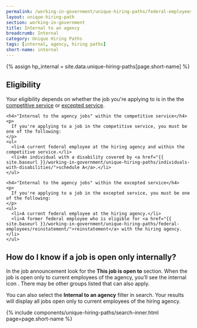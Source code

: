 ```yaml
---
permalink: /working-in-government/unique-hiring-paths/federal-employees/internal/
layout: unique-hiring-path
section: working-in-government
title: Internal to an agency
breadcrumb: Internal
category: Unique Hiring Paths
tags: [internal, agency, hiring paths]
short-name: internal
---
```


{% assign hp_internal = site.data.unique-hiring-paths[page.short-name] %}

<div class="usajobs-uhp-section">
  <div class="usajobs-uhp-section__col-left">
    <h2 class="usajobs-uhp-section__title">Eligibility</h2>
  </div>
  <div class="usajobs-uhp-section__col-right">
    <p>
      Your eligibility depends on whether the job you're applying to is in the the <a href="{{ site.baseurl }}/working-in-government/service/#competitive-service">competitive service</a> or <a href="{{ site.baseurl }}/working-in-government/service/#excepted-service">excepted service</a>.
    </p>

    <h4>"Internal to the agency jobs" within the competitive service</h4>
    <p>
      If you're applying to a job in the competitive service, you must be one of the following:
    </p>
    <ul>
      <li>A current federal employee at the hiring agency and within the competitive service.</li>
      <li>An individual with a disability covered by <a href="{{ site.baseurl }}/working-in-government/unique-hiring-paths/individuals-with-disabilities/">schedule A</a>.</li>
    </ul>

    <h4>"Internal to the agency jobs" within the excepted service</h4>
    <p>
      If you're applying to a job in the excepted service, you must be one of the following:
    </p>
    <ul>
      <li>A current federal employee at the hiring agency.</li>
      <li>A former federal employee who is eligible for <a href="{{ site.baseurl }}/working-in-government/unique-hiring-paths/federal-employees/reinstatement/">reinstatement</a> with the hiring agency.</li>
    </ul>
  </div>
</div>

<div class="usajobs-uhp-section">
  <div class="usajobs-uhp-section__col-left">
    <h2 class="usajobs-uhp-section__title">
      How do I know if a job is open only internally?
    </h2>
  </div>
  <div class="usajobs-uhp-section__col-right">
    <p>
      In the job announcement look for the <strong>This job is open to</strong> section. When the job is open only to current employees of the agency, you’ll see the internal icon <span class="usajobs-uhp-section__filters-uhp-icon internal"><i class="fa fa-{{ hp_internal.icon }}"></i></span>. There may be other groups listed that can also apply.
    </p>
    <p>
      You can also select the <strong>Internal to an agency</strong> filter in search. Your results will display all jobs open only to current employees of the hiring agency.
    </p>
  </div>
</div>

{% include components/unique-hiring-paths/search-inner.html page=page.short-name %}
